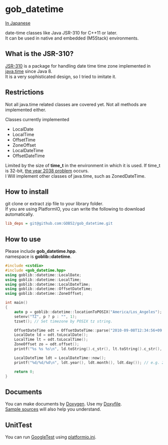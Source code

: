# gob_datetime
[In Japanese](README.md)  

date-time classes like Java JSR-310 for C++11 or later.  
It can be used in native and embedded (M5Stack) environments.


## What is the JSR-310?
[JSR-310](https://jcp.org/en/jsr/detail?id=310) is a package for handling date time time zone implemented in [java.time](https://docs.oracle.com/en/java/javase/19/docs/api/java.base/java/time/package-summary.html) since Java 8.  
It is a very sophisticated design, so I tried to imitate it.

## Restrictions
Not all java.time related classes are covered yet. Not all methods are implemented either.

Classes currently implemented
- LocalDate
- LocalTime
- OffsetTime
- ZoneOffset
- LocalDateTime
- OffsetDateTime

Limited by the size of **time_t** in the environment in which it is used. If time_t is 32-bit, [the year 2038 problem](https://en.wikipedia.org/wiki/Year_2038_problem) occurs.  
I Will implement other classes of java.time, such as ZonedDateTime.

## How to install
git clone or extract zip file to your library folder.  
If you are using PlatformIO, you can write the following to download automatically.

```ini
lib_deps = git@github.com:GOB52/gob_datetime.git
```

## How to use
Please include **gob_datetime.hpp**.  
namespace is **goblib::datetime**.

```cpp
#include <cstdio>
#include <gob_datetime.hpp>
using goblib::datetime::LocalDate;
using goblib::datetime::LocalTime;
using goblib::datetime::LocalDateTime;
using goblib::datetime::OffsetDateTime;
using goblib::datetime::ZoneOffset;

int main()
{
	auto p = goblib::datetime::locationToPOSIX("America/Los_Angeles"); // => "PST8PDT,M3.2.0,M11.1.0"
	setenv("TZ", p ? p : "", 1);
	tzset(); // Set timezone by POSIX tz string.

	OffsetDateTime odt = OffsetDateTime::parse("2010-09-08T12:34:56+09:00");
	LocalDate ld = odt.toLocalDate();
	LocalTime lt = odt.toLocalTime();
	ZoneOffset zo = odt.offset();
	printf("%s %s %s\n", ld.toString().c_str(), lt.toString().c_str(), zo.toString().c_str()); // 2010-09-08 12:34:56 +09:00

	LocalDateTime ldt = LocalDateTime::now();
	printf("%d/%d/%d\n", ldt.year(), ldt.month(), ldt.day()); // e.g. 2022/12/12

	return 0;
}
```

## Documents
You can make documents by [Doxygen](https://www.doxygen.nl/index.html). Use my [Doxyfile](doc/Doxyfile).  
[Sample sources](examples) will also help you understand.


## UnitTest
You can run [GoogleTest](https://google.github.io/googletest/) using [platformio.ini](platformio.ini).

